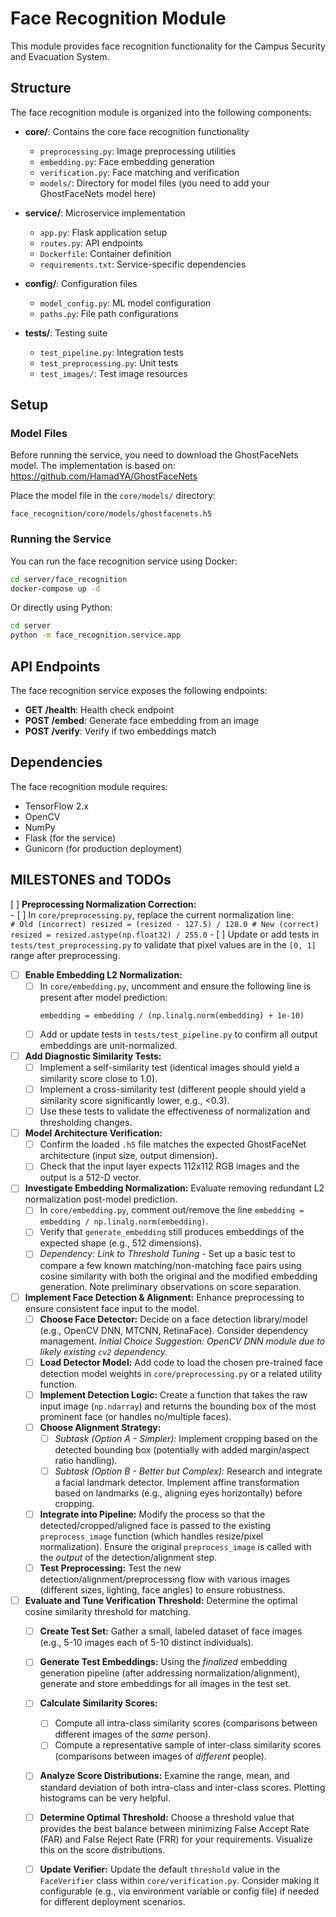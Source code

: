 # Face Recognition Module

This module provides face recognition functionality for the Campus Security and Evacuation System.

## Structure

The face recognition module is organized into the following components:

- **core/**: Contains the core face recognition functionality
  - `preprocessing.py`: Image preprocessing utilities
  - `embedding.py`: Face embedding generation
  - `verification.py`: Face matching and verification
  - `models/`: Directory for model files (you need to add your GhostFaceNets model here)

- **service/**: Microservice implementation
  - `app.py`: Flask application setup
  - `routes.py`: API endpoints
  - `Dockerfile`: Container definition
  - `requirements.txt`: Service-specific dependencies

- **config/**: Configuration files
  - `model_config.py`: ML model configuration
  - `paths.py`: File path configurations

- **tests/**: Testing suite
  - `test_pipeline.py`: Integration tests
  - `test_preprocessing.py`: Unit tests
  - `test_images/`: Test image resources

## Setup

### Model Files

Before running the service, you need to download the GhostFaceNets model. The implementation is based on: 
https://github.com/HamadYA/GhostFaceNets

Place the model file in the `core/models/` directory:

```
face_recognition/core/models/ghostfacenets.h5
```

### Running the Service

You can run the face recognition service using Docker:

```bash
cd server/face_recognition
docker-compose up -d
```

Or directly using Python:

```bash
cd server
python -m face_recognition.service.app
```

## API Endpoints

The face recognition service exposes the following endpoints:

- **GET /health**: Health check endpoint
- **POST /embed**: Generate face embedding from an image
- **POST /verify**: Verify if two embeddings match

## Dependencies

The face recognition module requires:

- TensorFlow 2.x
- OpenCV
- NumPy
- Flask (for the service)
- Gunicorn (for production deployment) 


## MILESTONES and TODOs

[ ] **Preprocessing Normalization Correction:**  
    - [ ] In `core/preprocessing.py`, replace the current normalization line:  
      ```
      # Old (incorrect)
      resized = (resized - 127.5) / 128.0
      # New (correct)
      resized = resized.astype(np.float32) / 255.0
      ```
    - [ ] Update or add tests in `tests/test_preprocessing.py` to validate that pixel values are in the `[0, 1]` range after preprocessing.

- [ ] **Enable Embedding L2 Normalization:**  
    - [ ] In `core/embedding.py`, uncomment and ensure the following line is present after model prediction:  
      ```
      embedding = embedding / (np.linalg.norm(embedding) + 1e-10)
      ```
    - [ ] Add or update tests in `tests/test_pipeline.py` to confirm all output embeddings are unit-normalized.

- [ ] **Add Diagnostic Similarity Tests:**  
    - [ ] Implement a self-similarity test (identical images should yield a similarity score close to 1.0).
    - [ ] Implement a cross-similarity test (different people should yield a similarity score significantly lower, e.g., <0.3).
    - [ ] Use these tests to validate the effectiveness of normalization and thresholding changes.

- [ ] **Model Architecture Verification:**  
    - [ ] Confirm the loaded `.h5` file matches the expected GhostFaceNet architecture (input size, output dimension).
    - [ ] Check that the input layer expects 112x112 RGB images and the output is a 512-D vector.

- [ ] **Investigate Embedding Normalization:** Evaluate removing redundant L2 normalization post-model prediction.
    - [ ] In `core/embedding.py`, comment out/remove the line `embedding = embedding / np.linalg.norm(embedding)`.
    - [ ] Verify that `generate_embedding` still produces embeddings of the expected shape (e.g., 512 dimensions).
    - [ ] *Dependency: Link to Threshold Tuning* - Set up a basic test to compare a few known matching/non-matching face pairs using cosine similarity with both the original and the modified embedding generation. Note preliminary observations on score separation.

- [ ] **Implement Face Detection & Alignment:** Enhance preprocessing to ensure consistent face input to the model.
    - [ ] **Choose Face Detector:** Decide on a face detection library/model (e.g., OpenCV DNN, MTCNN, RetinaFace). Consider dependency management. *Initial Choice Suggestion: OpenCV DNN module due to likely existing `cv2` dependency.*
    - [ ] **Load Detector Model:** Add code to load the chosen pre-trained face detection model weights in `core/preprocessing.py` or a related utility function.
    - [ ] **Implement Detection Logic:** Create a function that takes the raw input image (`np.ndarray`) and returns the bounding box of the most prominent face (or handles no/multiple faces).
    - [ ] **Choose Alignment Strategy:**
        - [ ] *Subtask (Option A - Simpler):* Implement cropping based on the detected bounding box (potentially with added margin/aspect ratio handling).
        - [ ] *Subtask (Option B - Better but Complex):* Research and integrate a facial landmark detector. Implement affine transformation based on landmarks (e.g., aligning eyes horizontally) before cropping.
    - [ ] **Integrate into Pipeline:** Modify the process so that the detected/cropped/aligned face is passed to the existing `preprocess_image` function (which handles resize/pixel normalization). Ensure the original `preprocess_image` is called with the *output* of the detection/alignment step.
    - [ ] **Test Preprocessing:** Test the new detection/alignment/preprocessing flow with various images (different sizes, lighting, face angles) to ensure robustness.

- [ ] **Evaluate and Tune Verification Threshold:** Determine the optimal cosine similarity threshold for matching.
    - [ ] **Create Test Set:** Gather a small, labeled dataset of face images (e.g., 5-10 images each of 5-10 distinct individuals).
    - [ ] **Generate Test Embeddings:** Using the *finalized* embedding generation pipeline (after addressing normalization/alignment), generate and store embeddings for all images in the test set.
    - [ ] **Calculate Similarity Scores:**
        - [ ] Compute all intra-class similarity scores (comparisons between different images of the *same* person).
        - [ ] Compute a representative sample of inter-class similarity scores (comparisons between images of *different* people).
    - [ ] **Analyze Score Distributions:** Examine the range, mean, and standard deviation of both intra-class and inter-class scores. Plotting histograms can be very helpful.
    - [ ] **Determine Optimal Threshold:** Choose a threshold value that provides the best balance between minimizing False Accept Rate (FAR) and False Reject Rate (FRR) for your requirements. Visualize this on the score distributions.
    - [ ] **Update Verifier:** Update the default `threshold` value in the `FaceVerifier` class within `core/verification.py`. Consider making it configurable (e.g., via environment variable or config file) if needed for different deployment scenarios.



